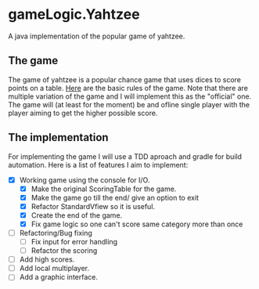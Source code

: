 # gameLogic.Yahtzee
A java implementation of the popular game of yahtzee.

## The game

The game of yahtzee is a popular chance game that uses dices to score points on a table.
[Here](https://en.wikipedia.org/wiki/gameLogic.Yahtzee) are the basic rules of the game. Note that there are multiple variation of the game and I will implement this as the "official" one.
The game will (at least for the moment) be and ofline single player with the player aiming to get the higher possible score.

## The implementation

For implementing the game I will use a TDD aproach and gradle for build automation.
Here is a list of features I aim to implement:

- [x] Working game using the console for I/O.
  - [x] Make the original ScoringTable for the game.
  - [x] Make the game go till the end/ give an option to exit
  - [x] Refactor StandardVfiew so it is useful.
  - [x] Create the end of the game.
  - [x] Fix game logic so one can't score same category more than once
- [ ] Refactoring/Bug fixing
  - [ ] Fix input for error handling
  - [ ] Refactor the scoring 
- [ ] Add high scores.
- [ ] Add local multiplayer.
- [ ] Add a graphic interface.

